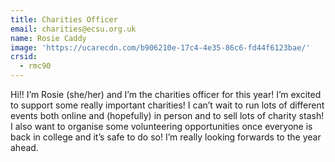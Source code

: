 ```yaml
---
title: Charities Officer
email: charities@ecsu.org.uk
name: Rosie Caddy
image: 'https://ucarecdn.com/b906210e-17c4-4e35-86c6-fd44f6123bae/'
crsid:
  - rmc90
---
```

Hi!! I’m Rosie (she/her) and I’m the charities officer for this year! I’m excited to support some really important charities! I can’t wait to run lots of different events both online and (hopefully) in person and to sell lots of charity stash! I also want to organise some volunteering opportunities once everyone is back in college and it’s safe to do so! I’m really looking forwards to the year ahead.
